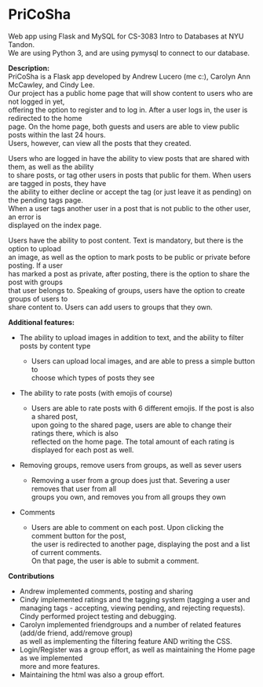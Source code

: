 # PriCoSha
Web app using Flask and MySQL for CS-3083 Intro to Databases at NYU Tandon.  
We are using Python 3, and are using pymysql to connect to our database.  

**Description:**<br />
PriCoSha is a Flask app developed by Andrew Lucero (me c:), Carolyn Ann McCawley, and Cindy Lee.  
Our project has a public home page that will show content to users who are not logged in yet,   
offering the option to register and to log in. After a user logs in, the user is redirected to the home  
page. On the home page, both guests and users are able to view public posts within the last 24 hours.   
Users, however, can view all the posts that they created.  

Users who are logged in have the ability to view posts that are shared with them, as well as the ability  
to share posts, or tag other users in posts that public for them. When users are tagged in posts, they have  
the ability to either decline or accept the tag (or just leave it as pending) on the pending tags page.  
When a user tags another user in a post that is not public to the other user, an error is  
displayed on the index page.  
  
Users have the ability to post content. Text is mandatory, but there is the option to upload  
an image, as well as the option to mark posts to be public or private before posting. If a user   
has marked a post as private, after posting, there is the option to share the post with groups   
that user belongs to. Speaking of groups, users have the option to create groups of users to   
share content to. Users can add users to groups that they own.   
  
  
**Additional features:** 
- The ability to upload images in addition to text, and the ability to filter posts by content type    
  - Users can upload local images, and are able to press a simple button to    
    choose which types of posts they see  
- The ability to rate posts (with emojis of course)  
  - Users are able to rate posts with 6 different emojis. If the post is also a shared post,  
   upon going to the shared page, users are able to change their ratings there, which is also  
   reflected on the home page. The total amount of each rating is displayed for each post as well.       
- Removing groups, remove users from groups, as well as sever users  
  - Removing a user from a group does just that. Severing a user removes that user from all   
    groups you own, and removes you from all groups they own  

- Comments  
  - Users are able to comment on each post. Upon clicking the comment button for the post,  
    the user is redirected to another page, displaying the post and a list of current comments.   
    On that page, the user is able to submit a comment.   
   
**Contributions**  
  - Andrew implemented comments, posting and sharing  
  - Cindy implemented ratings and the tagging system (tagging a user and managing tags - accepting, viewing pending,
  and rejecting requests). Cindy performed project testing and debugging. 
  - Carolyn implemented friendgroups and a number of related features (add/de friend, add/remove group)     
    as well as implementing the filtering feature AND writing the CSS.   
  - Login/Register was a group effort, as well as maintaining the Home page as we implemented   
    more and more features. 
  - Maintaining the html was also a group effort.
    

